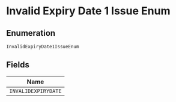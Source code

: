 
# Invalid Expiry Date 1 Issue Enum

## Enumeration

`InvalidExpiryDate1IssueEnum`

## Fields

| Name |
|  --- |
| `INVALIDEXPIRYDATE` |

